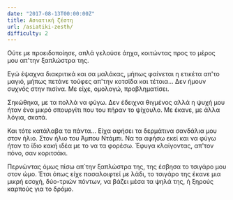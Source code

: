 ```yaml
---
date: "2017-08-13T00:00:00Z"
title: Ασιατική ζέστη
url: /asiatiki-zesth/
difficulty: 2
---
```


Ούτε με προειδοποίησε, απλά γελούσε άηχα, κοιτώντας προς το μέρος μου απ'την ξαπλώστρα της.

Εγώ έψαχνα διακριτικά και σα μαλάκας, μήπως φαίνεται η ετικέτα απ'το μαγιό, μήπως πετάνε τούφες απ'την κοτσίδα και τέτοια… Δεν ήμουν συχνός στην πισίνα. Με είχε, ομολογώ, προβληματίσει.

Σηκώθηκα, με τα πολλά να φύγω. Δεν έδειχνα θιγμένος αλλά η ψυχή μου ήταν ένα μικρό σπουργίτι που του πήραν το ψίχουλο. Με έκανε, με άλλα λόγια, σκατά.

Και τότε κατάλαβα τα πάντα… Είχα αφήσει τα δερμάτινα σανδάλια μου στον ήλιο. Στον ήλιο του Άμπου Ντάμπι. Να τα αφήσω εκεί και να φύγω ήταν το ίδιο κακή ιδέα με το να τα φορέσω. Έφυγα κλαίγοντας, απ'τον πόνο, σαν κοριτσάκι.

Περνώντας όμως πίσω απ΄την ξαπλώστρα της, της έσβησα το τσιγάρο μου στον ώμο. Έτσι όπως είχε πασαλοιφτεί με λάδι, το τσιγάρο της έκανε μια μικρή εσοχή, δύο-τριών πόντων, να βάζει μέσα τα ψηλά της, ή ξηρούς καρπούς για το δρόμο.

